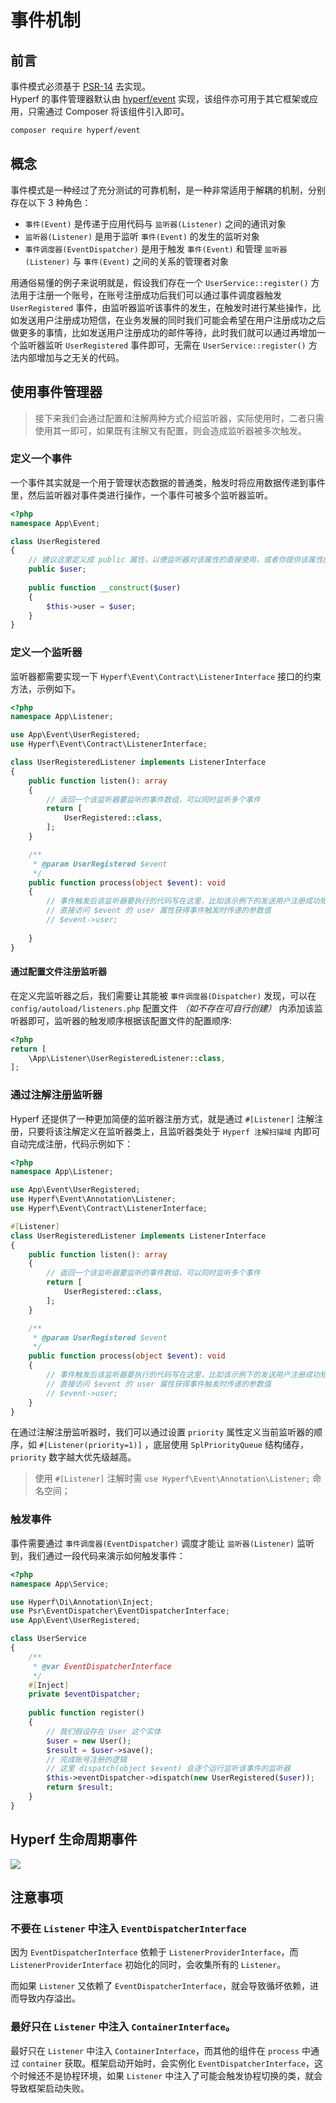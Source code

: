 # 事件机制

## 前言

事件模式必须基于 [PSR-14](https://github.com/php-fig/fig-standards/blob/master/accepted/PSR-14-event-dispatcher.md) 去实现。   
Hyperf 的事件管理器默认由 [hyperf/event](https://github.com/hyperf/event) 实现，该组件亦可用于其它框架或应用，只需通过 Composer 将该组件引入即可。

```bash
composer require hyperf/event
```

## 概念

事件模式是一种经过了充分测试的可靠机制，是一种非常适用于解耦的机制，分别存在以下 3 种角色：

- `事件(Event)` 是传递于应用代码与 `监听器(Listener)` 之间的通讯对象
- `监听器(Listener)` 是用于监听 `事件(Event)` 的发生的监听对象
- `事件调度器(EventDispatcher)` 是用于触发 `事件(Event)` 和管理 `监听器(Listener)` 与 `事件(Event)` 之间的关系的管理者对象

用通俗易懂的例子来说明就是，假设我们存在一个 `UserService::register()` 方法用于注册一个账号，在账号注册成功后我们可以通过事件调度器触发 `UserRegistered` 事件，由监听器监听该事件的发生，在触发时进行某些操作，比如发送用户注册成功短信，在业务发展的同时我们可能会希望在用户注册成功之后做更多的事情，比如发送用户注册成功的邮件等待，此时我们就可以通过再增加一个监听器监听 `UserRegistered` 事件即可，无需在 `UserService::register()` 方法内部增加与之无关的代码。

## 使用事件管理器

> 接下来我们会通过配置和注解两种方式介绍监听器，实际使用时，二者只需使用其一即可，如果既有注解又有配置，则会造成监听器被多次触发。

### 定义一个事件

一个事件其实就是一个用于管理状态数据的普通类，触发时将应用数据传递到事件里，然后监听器对事件类进行操作，一个事件可被多个监听器监听。

```php
<?php
namespace App\Event;

class UserRegistered
{
    // 建议这里定义成 public 属性，以便监听器对该属性的直接使用，或者你提供该属性的 Getter
    public $user;
    
    public function __construct($user)
    {
        $this->user = $user;    
    }
}
```

### 定义一个监听器

监听器都需要实现一下 `Hyperf\Event\Contract\ListenerInterface` 接口的约束方法，示例如下。

```php
<?php
namespace App\Listener;

use App\Event\UserRegistered;
use Hyperf\Event\Contract\ListenerInterface;

class UserRegisteredListener implements ListenerInterface
{
    public function listen(): array
    {
        // 返回一个该监听器要监听的事件数组，可以同时监听多个事件
        return [
            UserRegistered::class,
        ];
    }

    /**
     * @param UserRegistered $event
     */
    public function process(object $event): void
    {
        // 事件触发后该监听器要执行的代码写在这里，比如该示例下的发送用户注册成功短信等
        // 直接访问 $event 的 user 属性获得事件触发时传递的参数值
        // $event->user;
        
    }
}
```

#### 通过配置文件注册监听器

在定义完监听器之后，我们需要让其能被 `事件调度器(Dispatcher)` 发现，可以在 `config/autoload/listeners.php` 配置文件 *（如不存在可自行创建）* 内添加该监听器即可，监听器的触发顺序根据该配置文件的配置顺序:

```php
<?php
return [
    \App\Listener\UserRegisteredListener::class,
];
```

### 通过注解注册监听器

Hyperf 还提供了一种更加简便的监听器注册方式，就是通过 `#[Listener]` 注解注册，只要将该注解定义在监听器类上，且监听器类处于 `Hyperf 注解扫描域` 内即可自动完成注册，代码示例如下：

```php
<?php
namespace App\Listener;

use App\Event\UserRegistered;
use Hyperf\Event\Annotation\Listener;
use Hyperf\Event\Contract\ListenerInterface;

#[Listener]
class UserRegisteredListener implements ListenerInterface
{
    public function listen(): array
    {
        // 返回一个该监听器要监听的事件数组，可以同时监听多个事件
        return [
            UserRegistered::class,
        ];
    }

    /**
     * @param UserRegistered $event
     */
    public function process(object $event): void
    {
        // 事件触发后该监听器要执行的代码写在这里，比如该示例下的发送用户注册成功短信等
        // 直接访问 $event 的 user 属性获得事件触发时传递的参数值
        // $event->user;
    }
}
```

在通过注解注册监听器时，我们可以通过设置 `priority` 属性定义当前监听器的顺序，如 `#[Listener(priority=1)]` ，底层使用 `SplPriorityQueue` 结构储存，`priority` 数字越大优先级越高。

> 使用 `#[Listener]` 注解时需 `use Hyperf\Event\Annotation\Listener;` 命名空间；  

### 触发事件

事件需要通过 `事件调度器(EventDispatcher)` 调度才能让 `监听器(Listener)` 监听到，我们通过一段代码来演示如何触发事件：

```php
<?php
namespace App\Service;

use Hyperf\Di\Annotation\Inject;
use Psr\EventDispatcher\EventDispatcherInterface;
use App\Event\UserRegistered; 

class UserService
{
    /**
     * @var EventDispatcherInterface
     */
    #[Inject]
    private $eventDispatcher;
    
    public function register()
    {
        // 我们假设存在 User 这个实体
        $user = new User();
        $result = $user->save();
        // 完成账号注册的逻辑
        // 这里 dispatch(object $event) 会逐个运行监听该事件的监听器
        $this->eventDispatcher->dispatch(new UserRegistered($user));
        return $result;
    }
}
```

## Hyperf 生命周期事件

![](imgs/hyperf-events.svg)

## 注意事项

### 不要在 `Listener` 中注入 `EventDispatcherInterface`

因为 `EventDispatcherInterface` 依赖于 `ListenerProviderInterface`，而 `ListenerProviderInterface` 初始化的同时，会收集所有的 `Listener`。

而如果 `Listener` 又依赖了 `EventDispatcherInterface`，就会导致循坏依赖，进而导致内存溢出。

### 最好只在 `Listener` 中注入 `ContainerInterface`。

最好只在 `Listener` 中注入 `ContainerInterface`，而其他的组件在 `process` 中通过 `container` 获取。框架启动开始时，会实例化 `EventDispatcherInterface`，这个时候还不是协程环境，如果 `Listener` 中注入了可能会触发协程切换的类，就会导致框架启动失败。
